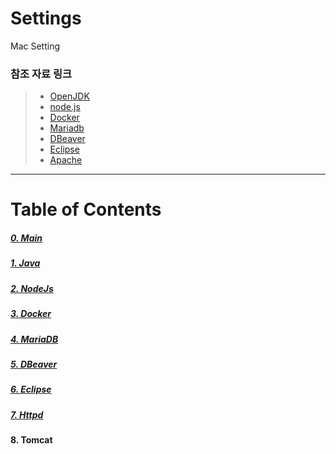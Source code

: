 # Settings
Mac Setting

### 참조 자료 링크
> * [OpenJDK](https://www.azul.com/downloads/?version=java-19-sts&os=macos&architecture=arm-64-bit&package=jdk)
> * [node.js](https://nodejs.org/en/)
> * [Docker](https://www.docker.com/)
> * [Mariadb](https://mariadb.org/)
> * [DBeaver](https://dbeaver.io/)
> * [Eclipse](https://www.eclipse.org/)
> * [Apache](https://apache.org/)

----

# Table of Contents
##### [0. Main](../../)
##### [1. Java](../java)
##### [2. NodeJs](../node)
##### [3. Docker](../docker)
##### [4. MariaDB](../mariadb)
##### [5. DBeaver](../DBeaver)
##### [6. Eclipse](../eclipse)
##### [7. Httpd](../httpd)
#### 8. Tomcat